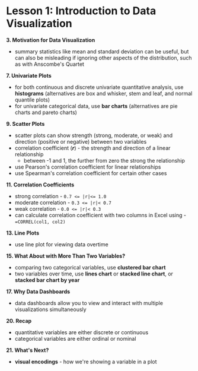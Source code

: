 ﻿# Lesson 1: Introduction to Data Visualization
**3. Motivation for Data Visualization**
- summary statistics like mean and standard deviation can be useful, but can also be misleading if ignoring other aspects of the distribution, such as with Anscombe's Quartet

**7. Univariate Plots**
- for both continuous and discrete univariate quantitative analysis, use **histograms** (alternatives are box and whisker, stem and leaf, and normal quantile plots)
- for univariate categorical data, use **bar charts** (alternatives are pie charts and pareto charts)

**9. Scatter Plots**
- scatter plots can show strength (strong, moderate, or weak) and direction (positive or negative) between two variables
- correlation coefficient (***r***) - the strength and direction of a linear relationship
	- between -1 and 1, the further from zero the strong the relationship
- use Pearson's correlation coefficient for linear relationships
- use Spearman's correlation coefficient for certain other cases

**11. Correlation Coefficients**
- strong correlation - `0.7 <= |r|<= 1.0`
- moderate correlation - `0.3 <= |r|< 0.7`
- weak correlation - `0.0 <= |r|< 0.3`
- can calculate correlation coefficient with two columns in Excel using - `=CORREL(col1, col2)`

**13. Line Plots**
- use line plot for viewing data overtime

**15. What About with More Than Two Variables?**
- comparing two categorical variables, use **clustered bar chart**
- two variables over time, use **lines chart** or **stacked line chart**, or **stacked bar chart by year**

**17. Why Data Dashboards**
- data dashboards allow you to view and interact with multiple visualizations simultaneously

**20. Recap**
- quantitative variables are either discrete or continuous
- categorical variables are either ordinal or nominal

**21. What's Next?**
- **visual encodings** - how we're showing a variable in a plot
